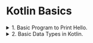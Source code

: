 # Kotlin Basics

<details>
<summary>
  1. Basic Program to Print Hello.
</summary>

```Kotlin
fun main(){
  // Similar to java...
  println("Hello World ! My name is Idrak Sheikh.")
}
```
</details>

<details>
<summary>
  2. Basic Data Types in Kotlin.
</summary>
<hr/>  
  
![image](https://github.com/idraksheikh/Study-Material/assets/60965415/5834f113-6556-4e4a-b1f8-6ef95e0a167b)

<hr/>

o Datatype Declaration.

```Kotlin

//    Integer type variables
    private var intVal=45
    private var byteVal : Byte = 22
    private var shortVal: Short = 2343
    private var longVal : Long =3242342342423424
    // Float type variables
    private  var floatVal : Float = 3.4f
    private var doubleVal : Double = 35.3
    // Unsigned type variables
    private var uIntVal : UInt=45u // Must add 'u' at last to make them unsigned
    private var uByteVal : UByte = 22u
    private var uShortVal: UShort = 2343u
    private var uLongVal : ULong =3242342342423424u

```


</details>
